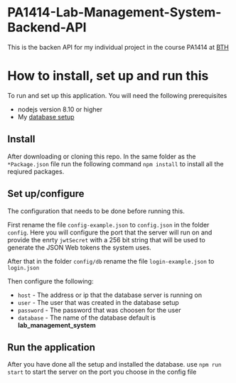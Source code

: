 # PA1414-Lab-Management-System-Backend-API

This is the backen API for my individual project in the course PA1414 at [BTH](https://bth.se)

# How to install, set up and run this

To run and set up this application. You will need the following prerequisites
* nodejs version 8.10 or higher
*  My [database setup](https://github.com/Nicklaspoke/PA1414-Lab-Management-System-Database-SQL)

## Install
After downloading or cloning this repo. In the same folder as the `*Package.json` file run the following command `npm install` to install all the reqiured packages.

## Set up/configure

The configuration that needs to be done before running this.

First rename the file `config-example.json` to `config.json` in the folder `config`. Here you will configure the port that the server will run on and provide the enrty `jwtSecret` with a 256 bit string that will be used to generate the JSON Web tokens the system uses.

After that in the folder `config/db` rename the file `login-example.json` to `login.json`

Then configure the following:
* `host` - The address or ip that the database server is running on
* `user` - The user that was created in the database setup
* `password` - The password that was choosen for the user
* `database` - The name of the database default is **lab_management_system**

## Run the application

After you have done all the setup and installed the database. use `npm run start` to start the server on the port you choose in the config file
